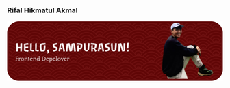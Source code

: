 ### Rifal Hikmatul Akmal

![Rihia10100U](https://github.com/Rihia10100U/Rihia10100U/blob/0478843035433b2ff1989dc542d2bd3658157020/banner.png)

<!--
**Rihia10100U/Rihia10100U** is a ✨ _special_ ✨ repository because its `README.md` (this file) appears on your GitHub profile.

Here are some ideas to get you started:

- 🔭 I’m currently working on ...
- 🌱 I’m currently learning ...
- 👯 I’m looking to collaborate on ...
- 🤔 I’m looking for help with ...
- 💬 Ask me about ...
- 📫 How to reach me: ...
- 😄 Pronouns: ...
- ⚡ Fun fact: ...
-->
